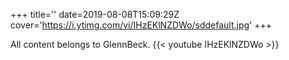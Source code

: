 +++
title=''
date=2019-08-08T15:09:29Z
cover='https://i.ytimg.com/vi/IHzEKlNZDWo/sddefault.jpg'
+++

All content belongs to GlennBeck.
{{< youtube IHzEKlNZDWo >}}
